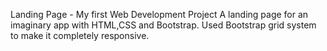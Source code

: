 Landing Page - My first Web Development Project
A landing page for an imaginary app with HTML,CSS and Bootstrap. Used Bootstrap grid system to make it completely responsive.
